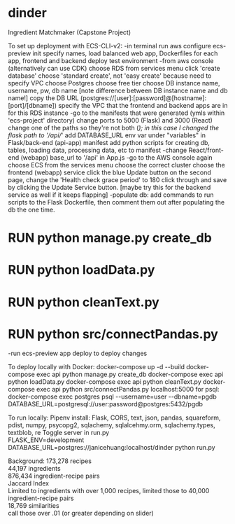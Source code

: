 # dinder
Ingredient Matchmaker (Capstone Project)

To set up deployment with ECS-CLI-v2:
-in terminal run
  aws configure
  ecs-preview init
  specify names, load balanced web app, Dockerfiles for each app, frontend and backend
  deploy test environment
-from aws console (alternatively can use CDK)
  choose RDS from services menu
  click 'create database'
  choose 'standard create', not 'easy create' because need to specify VPC
  choose Postgres
  choose free tier
  choose DB instance name, username, pw, db name [note difference between DB instance name and db name!]
  copy the DB URL (postgres://[user]:[password]@[hostname]:[port]/[dbname])
  specify the VPC that the frontend and backend apps are in for this RDS instance
-go to the manifests that were generated (ymls within 'ecs-project' directory)
  change ports to 5000 (Flask) and 3000 (React)
  change one of the paths so they're not both (*); in this case I changed the flask path to '/api/*'
  add DATABASE_URL env var under "variables" in Flask/back-end (api-app) manifest
  add python scripts for creating db, tables, loading data, processing data, etc to manifest
-change React/front-end (webapp) base_url to '/api' in App.js
-go to the AWS console again
  choose ECS from the services menu
  choose the correct cluster
  choose the frontend (webapp) service
  click the blue Update button
  on the second page, change the 'Health check grace period' to 180
  click through and save by clicking the Update Service button.
  [maybe try this for the backend service as well if it keeps flapping]
-populate db:
  add commands to run scripts to the Flask Dockerfile, then comment them out after populating the db the one time. 
  # RUN python manage.py create_db
  # RUN python loadData.py
  # RUN python cleanText.py
  # RUN python src/connectPandas.py
-run ecs-preview app deploy to deploy changes


To deploy locally with Docker:
docker-compose up -d --build
docker-compose exec api python manage.py create_db
docker-compose exec api python loadData.py
docker-compose exec api python cleanText.py
docker-compose exec api python src/connectPandas.py
localhost:5000
for psql: docker-compose exec postgres psql --username=user --dbname=pgdb
DATABASE_URL=postgresql://user:password@postgres:5432/pgdb

To run locally: 
Pipenv install: Flask, CORS, text, json, pandas, squareform, pdist, numpy, psycopg2, sqlachemy, sqlalcehmy.orm, sqlachemy.types, textblob, re
Toggle server in run.py  
FLASK_ENV=development DATABASE_URL=postgres://janicehuang:localhost/dinder python run.py  

Background:
173,278 recipes  
44,197 ingredients  
876,434 ingredient-recipe pairs  
Jaccard Index  
Limited to ingredients with over 1,000 recipes, limited those to 40,000 ingredient-recipe pairs  
18,769 similarities  
call those over .01 (or greater depending on slider)  
